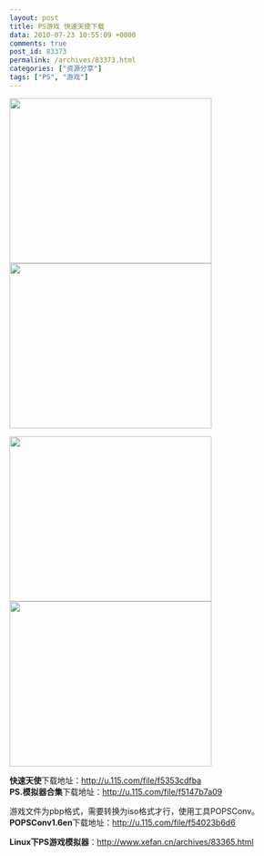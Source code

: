 ```yaml
---
layout: post
title: PS游戏 快速天使下载
data: 2010-07-23 10:55:09 +0000
comments: true
post_id: 83373
permalink: /archives/83373.html
categories: ["资源分享"]
tags: ["PS", "游戏"]
---
```


<img title="快速天使" src="http://image163.poco.cn/mypoco/myphoto/20100623/15/55451291201006231553533781986995476_001.jpg" alt="" width="355" height="290" /><img title="快速天使" src="http://image163.poco.cn/mypoco/myphoto/20100623/15/55451291201006231553533781986995476_000.jpg" alt="" width="355" height="290" />

<img title="快速天使" src="http://image163.poco.cn/mypoco/myphoto/20100623/15/55451291201006231553533781986995476_002.jpg" alt="" width="355" height="290" /><img title="快速天使" src="http://image163.poco.cn/mypoco/myphoto/20100623/15/55451291201006231553533781986995476_003.jpg" alt="" width="355" height="290" />

<strong>快速天使</strong>下载地址：http://u.115.com/file/f5353cdfba  
<strong>PS.模拟器合集</strong>下载地址：http://u.115.com/file/f5147b7a09  

游戏文件为pbp格式，需要转换为iso格式才行，使用工具POPSConv。  
<strong>POPSConv1.6en</strong>下载地址：http://u.115.com/file/f54023b6d6  

<strong>Linux下PS游戏模拟器</strong>：http://www.xefan.cn/archives/83365.html

